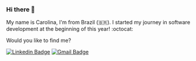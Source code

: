 ### Hi there 👋

My name is Carolina, I'm from Brazil (🇧🇷). I started my journey in software development at the beginning of this year! :octocat:

Would you like to find me?

[![Linkedin Badge](https://img.shields.io/badge/-LinkedIn-blue?style=flat-square&logo=Linkedin&logoColor=white&link=https://www.linkedin.com/in/carolina-alves-branquinho-6176a8193/)](https://www.linkedin.com/in/carolina-alves-branquinho-6176a8193/)
[![Gmail Badge](https://img.shields.io/badge/-gmail-c14438?style=flat-square&logo=Gmail&logoColor=white&link=mailto:carol.a.branquinho@gmail.com)](mailto:carol.a.branquinho@gmail.com)


<!--
**carolinabranquinho/carolinabranquinho** is a ✨ _special_ ✨ repository because its `README.md` (this file) appears on your GitHub profile.

Here are some ideas to get you started:

- 🔭 I’m currently working on ...
- 🌱 I’m currently learning ...
- 👯 I’m looking to collaborate on ...
- 🤔 I’m looking for help with ...
- 💬 Ask me about ...
- 📫 How to reach me: ...
- 😄 Pronouns: ...
- ⚡ Fun fact: ...
-->
